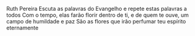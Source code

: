 
Ruth Pereira
Escuta as palavras do Evangelho e repete estas palavras a todos Com o tempo, elas farão florir dentro de ti, e de quem te ouve, um campo de humildade e paz São as flores que irão perfumar teu espírito eternamente
